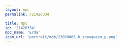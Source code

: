 ```yaml
---
layout: npc
permalink: /21420334

title: Npc
id: '21420334'
npc_name: 'Erda'
icon_url: 'portrait/mob/23000086_b_snowqueen_p.png'
---
```

